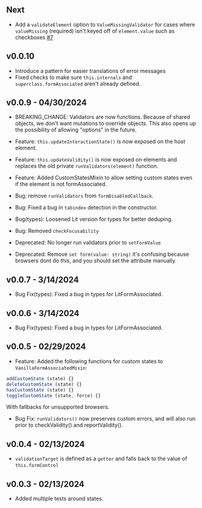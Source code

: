 ## Next

- Add a `validateElement` option to `ValueMissingValidator` for cases where `valueMissing` (required) isn't keyed off of `element.value` such as checkboxes [#7](https://github.com/KonnorRogers/form-associated-helpers/pull/7)

## v0.0.10

- Introduce a pattern for easier translations of error messages
- Fixed checks to make sure `this.internals` and `superclass.formAssociated` aren't already defined.

## v0.0.9 - 04/30/2024

- BREAKING_CHANGE: Validators are now functions. Because of shared objects, we don't want mutations to override objects. This also opens up the possibility of allowing "options" in the future.

- Feature: `this.updateInteractionState()` is now exposed on the host element.
- Feature: `this.updateValidity()` is now exposed on elements and replaces the old private `runValidators(element)` function.
- Feature: Added CustomStatesMixin to allow setting custom states even if the element is not formAssociated.

- Bug: remove `runValidators` from `formDisabledCallback`.
- Bug: Fixed a bug in `tabindex` detection in the constructor.
- Bug(types): Loosened Lit version for types for better deduping.
- Bug: Removed `checkFocusability`

- Deprecated: No longer run validators prior to `setFormValue`
- Deprecated: Remove `set form(value: string)` it's confusing because browsers dont do this, and you should set the attribute manually.

## v0.0.7 - 3/14/2024

- Bug Fix(types): Fixed a bug in types for LitFormAssociated.

## v0.0.6 - 3/14/2024

- Bug Fix(types): Fixed a bug in types for LitFormAssociated.

## v0.0.5 - 02/29/2024

- Feature: Added the following functions for custom states to `VanillaFormAssociatedMixin`:

```js
addCustomState (state) {}
deleteCustomState (state) {}
hasCustomState (state) {}
toggleCustomState (state, force) {}
```

With fallbacks for unsupported browsers.

- Bug Fix: `runValidators()` now preserves custom errors, and will also run prior to checkValidity() and reportValidity().


## v0.0.4 - 02/13/2024

- `validationTarget` is defined as a `getter` and falls back to the value of `this.formControl`

## v0.0.3 - 02/13/2024

- Added multiple tests around states.

